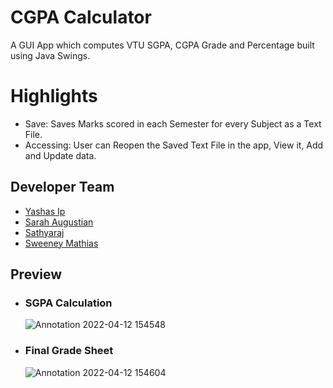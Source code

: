 # CGPA Calculator
A GUI App which computes VTU SGPA, CGPA Grade and Percentage built using Java Swings.

# Highlights
- Save: Saves Marks scored in each Semester for every Subject as a Text File.
- Accessing: User can Reopen the Saved Text File in the app, View it, Add and Update data.

## Developer Team
- [Yashas Ip](https://github.com/yashasip)
- [Sarah Augustian](https://github.com/Saraugustian)
- [Sathyaraj]()
- [Sweeney Mathias](https://github.com/sweeneymathias)

## Preview
- ### SGPA Calculation
  ![Annotation 2022-04-12 154548](https://user-images.githubusercontent.com/67045923/162939510-e66d0501-6c3b-4296-bfdb-1c6f22632831.png)
- ### Final Grade Sheet
  ![Annotation 2022-04-12 154604](https://user-images.githubusercontent.com/67045923/162939528-849e75c6-f18b-4eec-a8f1-6a519620c345.png)